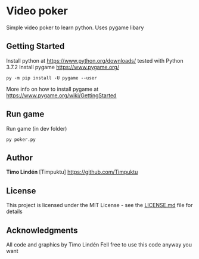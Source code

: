 # Video poker

Simple video poker to learn python. Uses pygame libary

## Getting Started

Install python at https://www.python.org/downloads/ tested with Python 3.7.2
Install pygame https://www.pygame.org/
```
py -m pip install -U pygame --user
```
More info on how to install pygame at https://www.pygame.org/wiki/GettingStarted

## Run game

Run game (in dev folder)
```
py poker.py
```

## Author

**Timo Lindén** [Timpuktu] https://github.com/Timpuktu

## License

This project is licensed under the MIT License - see the [LICENSE.md](LICENSE.md) file for details

## Acknowledgments

All code and graphics by Timo Lindén
Fell free to use this code anyway you want